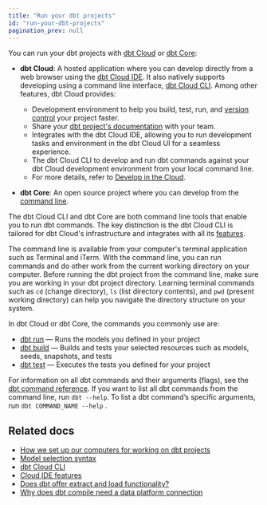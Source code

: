 ```yaml
---
title: "Run your dbt projects"
id: "run-your-dbt-projects"
pagination_prev: null
---
```

You can run your dbt projects with [dbt Cloud](/docs/cloud/about-cloud/dbt-cloud-features) or [dbt Core](https://github.com/dbt-labs/dbt-core):

- **dbt Cloud**: A hosted application where you can develop directly from a web browser using the [dbt Cloud IDE](/docs/cloud/dbt-cloud-ide/develop-in-the-cloud). It also natively supports developing using a command line interface, [dbt Cloud CLI](/docs/cloud/cloud-cli-installation). Among other features, dbt Cloud provides: 

  - Development environment to help you build, test, run, and [version control](/docs/collaborate/git-version-control) your project faster.
  - Share your [dbt project's documentation](/docs/collaborate/build-and-view-your-docs) with your team.
  - Integrates with the dbt Cloud IDE, allowing you to run development tasks and environment in the dbt Cloud UI for a seamless experience.
  - The dbt Cloud CLI to develop and run dbt commands against your dbt Cloud development environment from your local command line.
  - For more details, refer to [Develop in the Cloud](/docs/cloud/about-cloud-develop).

- **dbt Core**: An open source project where you can develop from the [command line](/docs/core/about-dbt-core).

The dbt Cloud CLI and dbt Core are both command line tools that enable you to run dbt commands. The key distinction is the dbt Cloud CLI is tailored for dbt Cloud's infrastructure and integrates with all its [features](/docs/cloud/about-cloud/dbt-cloud-features).

The command line is available from your computer's terminal application such as Terminal and iTerm. With the command line, you can run commands and do other work from the current working directory on your computer. Before running the dbt project from the command line, make sure you are working in your dbt project directory. Learning terminal commands such as `cd` (change directory), `ls` (list directory contents), and `pwd` (present working directory) can help you navigate the directory structure on your system.

In dbt Cloud or dbt Core, the commands you commonly use are:

- [dbt run](/reference/commands/run) &mdash; Runs the models you defined in your project
- [dbt build](/reference/commands/build) &mdash; Builds and tests your selected resources such as models, seeds, snapshots, and tests
- [dbt test](/reference/commands/test) &mdash; Executes the tests you defined for your project

For information on all dbt commands and their arguments (flags), see the [dbt command reference](/reference/dbt-commands). If you want to list all dbt commands from the command line, run `dbt --help`. To list a dbt command’s specific arguments, run `dbt COMMAND_NAME --help` .

## Related docs

- [How we set up our computers for working on dbt projects](https://discourse.getdbt.com/t/how-we-set-up-our-computers-for-working-on-dbt-projects/243)
- [Model selection syntax](/reference/node-selection/syntax)
- [dbt Cloud CLI](/docs/cloud/cloud-cli-installation)
- [Cloud IDE features](/docs/cloud/dbt-cloud-ide/develop-in-the-cloud#ide-features)
- [Does dbt offer extract and load functionality?](/faqs/Project/transformation-tool)
- [Why does dbt compile need a data platform connection](/faqs/Warehouse/db-connection-dbt-compile)
